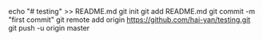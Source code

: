 echo "# testing" >> README.md
git init
git add README.md
git commit -m "first commit"
git remote add origin https://github.com/hai-yan/testing.git
git push -u origin master
